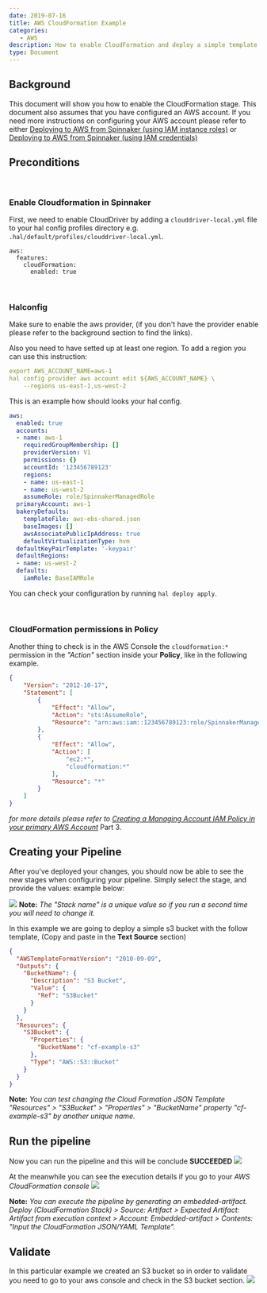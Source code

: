```yaml
---
date: 2019-07-16
title: AWS CloudFormation Example
categories:
   - AWS
description: How to enable CloudFormation and deploy a simple template.
type: Document
---
```


## Background

This document will show you how to enable the CloudFormation stage.  This document also assumes that you have configured an AWS account.  If you need more instructions on configuring your AWS account please refer to either [Deploying to AWS from Spinnaker (using IAM instance roles)](https://docs.armory.io/spinnaker-install-admin-guides/add-aws-account-iam/) or [Deploying to AWS from Spinnaker (using IAM credentials)](https://docs.armory.io/spinnaker-install-admin-guides/add-aws-account/) 

## Preconditions
&nbsp;
### Enable Cloudformation in Spinnaker

First, we need to enable CloudDriver by adding a `clouddriver-local.yml` file to your hal config profiles directory e.g. `.hal/default/profiles/clouddriver-local.yml`.
```
aws:
  features:
    cloudFormation:
      enabled: true
```

&nbsp;
### Halconfig 

Make sure to enable the aws provider, (if you don't have the provider enable please refer to the background section to find the links).

Also you need to have setted up at least one region. To add a region you can use this instruction:
```yaml
export AWS_ACCOUNT_NAME=aws-1
hal config provider aws account edit ${AWS_ACCOUNT_NAME} \
    --regions us-east-1,us-west-2
```

This is an example how should looks your hal config.

```yaml
aws:
  enabled: true
  accounts:
  - name: aws-1
    requiredGroupMembership: []
    providerVersion: V1
    permissions: {}
    accountId: '123456789123'
    regions:
    - name: us-east-1
    - name: us-west-2
    assumeRole: role/SpinnakerManagedRole
  primaryAccount: aws-1
  bakeryDefaults:
    templateFile: aws-ebs-shared.json
    baseImages: []
    awsAssociatePublicIpAddress: true
    defaultVirtualizationType: hvm
  defaultKeyPairTemplate: '-keypair'
  defaultRegions:
  - name: us-west-2
  defaults:
    iamRole: BaseIAMRole
```

You can check your configuration by running `hal deploy apply`.

&nbsp;
### CloudFormation permissions in Policy

Another thing to check is in the AWS Console the `cloudformation:*` permission in the *"Action"* section inside your **Policy**, like in the following example. 


```json
{
    "Version": "2012-10-17",
    "Statement": [
        {
            "Effect": "Allow",
            "Action": "sts:AssumeRole",
            "Resource": "arn:aws:iam::123456789123:role/SpinnakerManagedRole"
        },
        {
            "Effect": "Allow",
            "Action": [
                "ec2:*",
                "cloudformation:*"
            ],
            "Resource": "*"
        }
    ]
}
```
_for more details please refer to [Creating a Managing Account IAM Policy in your primary AWS Account](https://docs.armory.io/spinnaker-install-admin-guides/add-aws-account/#iam-user-part-3-creating-a-managing-account-iam-policy-in-your-primary-aws-account)_ Part 3.

## Creating your Pipeline

After you've deployed your changes, you should now be able to see the new stages when configuring your pipeline. 
Simply select the stage, and provide the values: example below: 

![](/images/cloudformation-pipeline1.png)
**Note:** _The "Stack name" is a unique value so if you run a second time you will need to change it._


In this example we are going to deploy a simple s3 bucket with the follow template, (Copy and paste in the **Text Source** section)

```json
{
  "AWSTemplateFormatVersion": "2010-09-09",
  "Outputs": {
    "BucketName": {
      "Description": "S3 Bucket",
      "Value": {
        "Ref": "S3Bucket"
      }
    }
  },
  "Resources": {
    "S3Bucket": {
      "Properties": {
        "BucketName": "cf-example-s3"
      },
      "Type": "AWS::S3::Bucket"
    }
  }
}

```
**Note:** _You can test changing the Cloud Formation JSON Template "Resources" > "S3Bucket" > "Properties" > "BucketName" property "cf-example-s3" by another unique name._

## Run the pipeline

Now you can run the pipeline and this will be conclude **SUCCEEDED**
![](/images/cloudformation-success.png)

At the meanwhile you can see the execution details if you go to your *AWS CloudFormation console* 
![](/images/cloudformation-aws-console.png)

**Note:** _You can execute the pipeline by generating an embedded-artifact. Deploy (CloudFormation Stack) > Source: Artifact > Expected Artifact: Artifact from execution context > Account: Embedded-artifact > Contents: "Input the CloudFormation JSON/YAML Template"._

## Validate
In this particular example we created an S3 bucket so in order to validate you need to go to your aws console and check in the S3 bucket section.
![](/images/cloudformation-s3.png)
